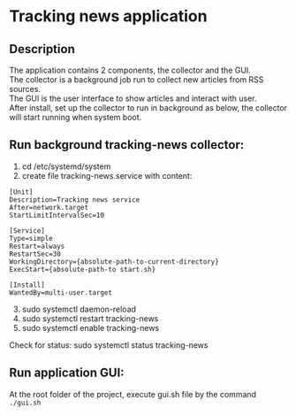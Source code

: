 # Tracking news application

## Description
The application contains 2 components, the collector and the GUI.<br> 
The collector is a background job run to collect new articles from RSS sources.<br>
The GUI is the user interface to show articles and interact with user.<br>
After install, set up the collector to run in background as below, 
the collector will start running when system boot.

## Run background tracking-news collector:
1. cd /etc/systemd/system
2. create file tracking-news.service with content:
```
[Unit]
Description=Tracking news service
After=network.target
StartLimitIntervalSec=10

[Service]
Type=simple
Restart=always
RestartSec=30
WorkingDirectory={absolute-path-to-current-directory}
ExecStart={absolute-path-to start.sh}

[Install]
WantedBy=multi-user.target
```
3. sudo systemctl daemon-reload
4. sudo systemctl restart tracking-news
5. sudo systemctl enable tracking-news

Check for status:
sudo systemctl status tracking-news

## Run application GUI:
At the root folder of the project, execute gui.sh file by the command `./gui.sh`
   